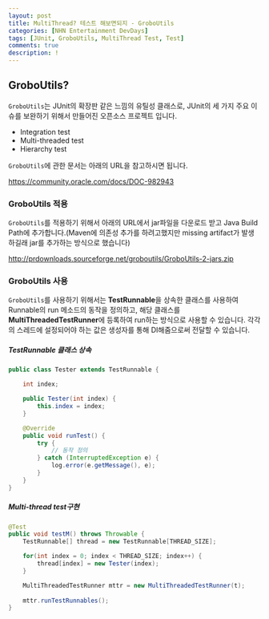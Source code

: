 ```yaml
---
layout: post
title: MultiThread? 테스트 해보면되지 - GroboUtils
categories: [NHN Entertainment DevDays]
tags: [JUnit, GroboUtils, MultiThread Test, Test]
comments: true
description: !
---
```


## GroboUtils? ##

`GroboUtils`는 JUnit의 확장판 같은 느낌의 유틸성 클래스로, JUnit의 세 가지 주요 이슈를 보완하기 위해서 만들어진 오픈소스 프로젝트 입니다.

- Integration test
- Multi-threaded test
- Hierarchy test

`GroboUtils`에 관한 문서는 아래의 URL을 참고하시면 됩니다.

https://community.oracle.com/docs/DOC-982943

### GroboUtils 적용 ###

`GroboUtils`를 적용하기 위해서 아래의 URL에서 jar파일을 다운로드 받고 Java Build Path에 추가합니다.(Maven에 의존성 추가를 하려고했지만 missing artifact가 발생하길래 jar를 추가하는 방식으로 했습니다)

http://prdownloads.sourceforge.net/groboutils/GroboUtils-2-jars.zip


### GroboUtils 사용 ###

`GroboUtils`를 사용하기 위해서는 **TestRunnable**을 상속한 클래스를 사용하여 Runnable의 run 메소드의 동작을 정의하고, 해당 클래스를 **MultiThreadedTestRunner**에 등록하여 run하는 방식으로 사용할 수 있습니다. 각각의 스레드에 설정되어야 하는 값은 생성자를 통해 DI해줌으로써 전달할 수 있습니다.

##### TestRunnable 클래스 상속 ##### 

```java
public class Tester extends TestRunnable {

	int index;

	public Tester(int index) {
		this.index = index;
	}

    @Override
	public void runTest() { 
	    try {
            // 동작 정의
	    } catch (InterruptedException e) {
         	log.error(e.getMessage(), e);
	    }
    }
}
```

##### Multi-thread test구현 #####

```java
@Test
public void testM() throws Throwable {
    TestRunnable[] thread = new TestRunnable[THREAD_SIZE]; 

    for(int index = 0; index < THREAD_SIZE; index++) {
        thread[index] = new Tester(index); 
    }

    MultiThreadedTestRunner mttr = new MultiThreadedTestRunner(t);
        
    mttr.runTestRunnables();
}
```